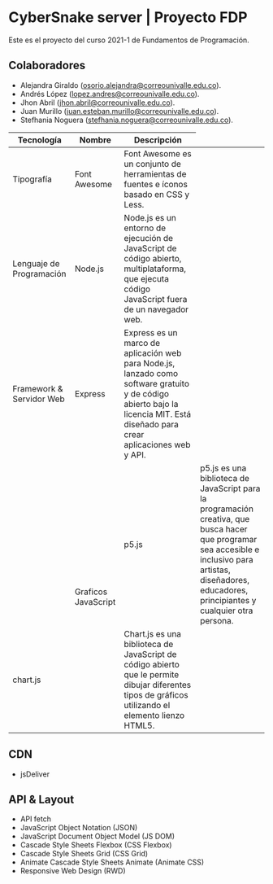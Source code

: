 # CyberSnake server | Proyecto FDP

Este es el proyecto del curso 2021-1 de Fundamentos de Programación.

## Colaboradores
- Alejandra Giraldo (osorio.alejandra@correounivalle.edu.co).
- Andrés López (lopez.andres@correounivalle.edu.co).
- Jhon Abril (jhon.abril@correounivalle.edu.co).
- Juan Murillo (juan.esteban.murillo@correounivalle.edu.co).
- Stefhania Noguera (stefhania.noguera@correounivalle.edu.co).


| Tecnología | Nombre | Descripción |
| --- | -- | - |
| Tipografía | Font Awesome | Font Awesome es un conjunto de herramientas de fuentes e íconos basado en CSS y Less. |
| Lenguaje de Programación | Node.js | Node.js es un entorno de ejecución de JavaScript de código abierto, multiplataforma, que ejecuta código JavaScript fuera de un navegador web. |
| Framework & Servidor Web | Express | Express es un marco de aplicación web para Node.js, lanzado como software gratuito y de código abierto bajo la licencia MIT. Está diseñado para crear aplicaciones web y API. |
| <td rowspan="2">Graficos JavaScript | p5.js | p5.js es una biblioteca de JavaScript para la programación creativa, que busca hacer que programar sea accesible e inclusivo para artistas, diseñadores, educadores, principiantes y cualquier otra persona. |
| chart.js | Chart.js es una biblioteca de JavaScript de código abierto que le permite dibujar diferentes tipos de gráficos utilizando el elemento lienzo HTML5. |


## CDN
- jsDeliver

## API & Layout
- API fetch
- JavaScript Object Notation (JSON)
- JavaScript Document Object Model (JS DOM)
- Cascade Style Sheets Flexbox (CSS Flexbox)
- Cascade Style Sheets Grid (CSS Grid)
- Animate Cascade Style Sheets Animate (Animate CSS)
- Responsive Web Design (RWD)